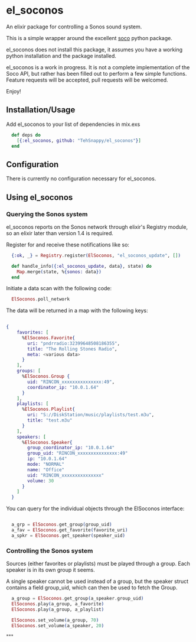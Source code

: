# el_soconos

An elixir package for controlling a Sonos sound system.

This is a simple wrapper around the excellent [soco](http://python-soco.com) python package. 

el_soconos does not install this package, it assumes you have a working python installation and the package installed.

el_soconos is a work in progress. It is not a complete implementation of the Soco API, but rather has been filled out to perform a few simple functions. Feature requests will be accepted, pull requests will be welcomed.

Enjoy!

## Installation/Usage

Add el_soconos to your list of dependencies in mix.exs
```elixir
  def deps do
    [{:el_soconos, github: "TehSnappy/el_soconos"}]
  end
```

## Configuration
There is currently no configuration necessary for el_soconos.


## Using el_soconos
### Querying the Sonos system
el_soconos reports on the Sonos network through elixir's Registry module, so an elixir later than version 1.4 is required.

Register for and receive these notifications like so:
```elixir
  {:ok, _} = Registry.register(ElSoconos, "el_soconos_update", [])

  def handle_info({:el_soconos_update, data}, state) do
    Map.merge(state, %{sonos: data})
  end
```
Initiate a data scan with the following code:
```elixir
  ElSoconos.poll_network
```

The data will be returned in a map with the following keys:
```elixir
  
{
    favorites: [
      %ElSoconos.Favorite{
        uri: "pndrradio:32399648508186355",
        title: "The Rolling Stones Radio",
        meta: <various data>
      }
    ],
    groups: [
      %ElSoconos.Group {
        uid: "RINCON_xxxxxxxxxxxxxxx:49",
        coordinator_ip: "10.0.1.64"
      }
    ],
    playlists: [
      %ElSoconos.Playlist{
        uri: "S://DiskStation/music/playlists/test.m3u",
        title: "test.m3u"
      }
    ],
    speakers: [
      %ElSoconos.Speaker{ 
        group_coordinator_ip: "10.0.1.64"
        group_uid: "RINCON_xxxxxxxxxxxxxxx:49"
        ip: "10.0.1.64"
        mode: "NORMAL"
        name: "Office"
        uid: "RINCON_xxxxxxxxxxxxxxx"
        volume: 30
      }
    ]
  }
```
You can query for the individual objects through the ElSoconos interface:
```elixir

  a_grp = ElSoconos.get_group(group_uid)
  a_fav = ElSoconos.get_favorite(favorite_uri)
  a_spkr = ElSoconos.get_speaker(speaker_uid)
```


### Controlling the Sonos system
Sources (either favorites or playlists) must be played through a group. Each speaker is in its own group it seems.

A single speaker cannot be used instead of a group, but the speaker struct contains a field group_uid, which can then be used to fetch the Group.

```elixir
  a_group = ElSoconos.get_group(a_speaker.group_uid)
  ElSoconos.play(a_group, a_favorite)
  ElSoconos.play(a_group, a_playlist)

  ElSoconos.set_volume(a_group, 70)
  ElSoconos.set_volume(a_speaker, 20)
```
  """
